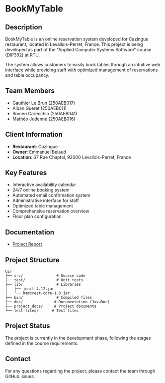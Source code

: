 # BookMyTable

## Description
BookMyTable is an online reservation system developed for Cazingue restaurant, located in Levallois-Perret, France. This project is being developed as part of the "Applied Computer Systems Software" course (DIP392) at RTU.

The system allows customers to easily book tables through an intuitive web interface while providing staff with optimized management of reservations and table occupancy.

## Team Members
- Gauthier Le Brun (250AEB017)
- Alban Guéret (250AEB011)
- Roméo Carecchio (250AEB041)
- Mathéo Judenne (250AEB016)

## Client Information
- **Restaurant**: Cazingue
- **Owner**: Emmanuel Belaud
- **Location**: 67 Rue Chaptal, 92300 Levallois-Perret, France

## Key Features
- Interactive availability calendar
- 24/7 online booking system
- Automated email confirmation system
- Administrative interface for staff
- Optimized table management
- Comprehensive reservation overview
- Floor plan configuration

## Documentation
- [Project Report](https://docs.google.com/document/d/1jHPgGPTcUmcatT54mIsld8ekWvGf76sv5VE5lyAMWSA/edit?usp=sharing)

## Project Structure
```
CE/
├── src/               # Source code
├── test/              # Unit tests
├── lib/               # Libraries
│   ├── junit-4.12.jar
│   └── hamcrest-core-1.3.jar
├── bin/               # Compiled files
├── doc/              # Documentation (JavaDoc)
├── project_docs/     # Project documents
└── test-files/      # Test files
```

## Project Status
The project is currently in the development phase, following the stages defined in the course requirements.

## Contact
For any questions regarding the project, please contact the team through GitHub issues.
